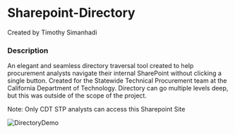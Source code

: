 # Sharepoint-Directory

Created by Timothy Simanhadi

### Description
An elegant and seamless directory traversal tool created to help procurement analysts navigate their internal SharePoint without clicking a single button. Created for the Statewide Technical Procurement team at the California Department of Technology. Directory can go multiple levels deep, but this was outside of the scope of the project.  

Note: Only CDT STP analysts can access this Sharepoint Site

![DirectoryDemo](https://media.giphy.com/media/uMx4Rmx5ANDBTRz30y/giphy.gif)
